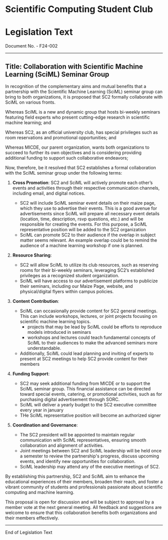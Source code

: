 # Scientific Computing Student Club

# Legislation Text
Document No. - F24-002

---

Title: Collaboration with Scientific Machine Learning (SciML) Seminar Group
---

In recognition of the complementary aims and mutual benefits that a partnership with the Scientific Machine Learning (SciML) seminar group can bring to both organizations, it is proposed that SC2 formally collaborate with SciML on various fronts.

Whereas SciML is a new and dynamic group that hosts bi-weekly seminars featuring field experts who present cutting-edge research in scientific machine learning; and

Whereas SC2, as an official university club, has special privileges such as room reservations and promotional opportunities; and

Whereas MICDE, our parent organization, wants both organizations to succeed to further its own objectives and is considering providing additional funding to support such collaborative endeavors;

Now, therefore, be it resolved that SC2 establishes a formal collaboration with the SciML seminar group under the following terms:

1. **Cross Promotion**: SC2 and SciML will actively promote each other’s events and activities through their respective communication channels, including email, and digital notices.
   
   - SC2 will include SciML seminar event details on their maize page, which they use to advertise their events. This is a good avenue for advertisements since  SciML will prepare all necessary event details (location, time, description, rsvp questions, etc.) and will be responsible for creating the events. For this purpose, a SciML representative position will be added to the SC2 organization
   - SciML can promote SC2 to their audience if the overlap in subject matter seems relevant. An example overlap could be to remind the audience of a machine learning workshop if one is planned.
2. **Resource Sharing**:
   
   - SC2 will allow SciML to utilize its club resources, such as reserving rooms for their bi-weekly seminars, leveraging SC2’s established privileges as a recognized student organization.
   - SciML will have access to our advertisement platforms to publicize their seminars, including our Maize Page, website, and physical/digital flyers within campus policies.
   
3. **Content Contribution**:
   
   - SciML can occasionally provide content for SC2 general meetings. This can include workshops, lectures, or joint projects focusing on scientific machine learning topics.
      - projects that may be lead by SciML could be efforts to reproduce models introduced in seminars
      - workshops and lectures could teach fundamental concepts of SciML to their audiences to make the advanced seminars more understandable.
   - Additionally, SciML could lead planning and inviting of experts to present at SC2 meetings to help SC2 provide content for their members
   
4. **Funding Support**: 
   
   - SC2 may seek additional funding from MICDE or to support the SciML seminar group. This financial assistance can be directed toward special events, catering, or promotional activities, such as for purchasing digital advertisement through SORC.
   - SciML will deliver a yearly budget to the SC2 executive committee every year in january
   - THe SciML representative position will become an authorized signer

5. **Coordination and Governance**: 
   
   - The SC2 president will be appointed to maintain regular communication with SciML representatives, ensuring smooth collaboration and alignment of activities.
   - Joint meetings between SC2 and SciML leadership will be held once a semester to review the partnership's progress, discuss upcoming events, and identify new opportunities for collaboration.
   - SciML leadership may attend any of the executive meetings of SC2.

By establishing this partnership, SC2 and SciML aim to enhance the educational experiences of their members, broaden their reach, and foster a vibrant community of students and professionals passionate about scientific computing and machine learning.

This proposal is open for discussion and will be subject to approval by a member vote at the next general meeting. All feedback and suggestions are welcome to ensure that this collaboration benefits both organizations and their members effectively.

---

End of Legislation Text